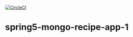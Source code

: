 [![CircleCI](https://circleci.com/gh/cronnoss/spring5-mongo-recipe-app-1/tree/main.svg?style=svg)](https://circleci.com/gh/cronnoss/spring5-mongo-recipe-app-1/tree/main)

# spring5-mongo-recipe-app-1

